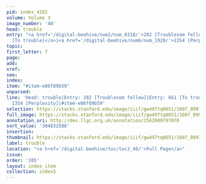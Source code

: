 ```yaml
---
pid: index_4182
volume: Volume 3
image_number: '48'
head: trouble
entry: "<a href='/digital-beehive/num2/num_0318/'>282 [Troublesom fellow]</a>|<a href='/digital-beehive/num3/num_0914/'>661
  [To trouble]</a>|<a href='/digital-beehive/num6/num_1920/'>1354 [Perplexity]</a>"
topic:
first_letter: T
page:
add:
xref:
see:
index:
item: "#item-e86f89b59"
unparsed:
line: 'Head: trouble|Entry: 282 [Troublesom fellow]|Entry: 661 [To trouble]|Entry:
  1354 [Perplexity]|#item-e86f89b59'
selection: https://stacks.stanford.edu/image/iiif/gw497tq8651/1607_0991/1796,2588,691,148/full/0/default.jpg
full_image: https://stacks.stanford.edu/image/iiif/gw497tq8651/1607_0991/full/full/0/default.jpg
annotation_uri: http://dev.llgc.org.uk/annotation/1562089797078
sort_value: '304832588'
insertion:
thumbnail: https://stacks.stanford.edu/image/iiif/gw497tq8651/1607_0991/1796,2588,691,148/150,/0/default.jpg
label: trouble
location: "<a href='/digital-beehive/toc/toc3_48/'>Full Page</a>"
issue:
order: '205'
layout: index_item
collection: index5
---
```

